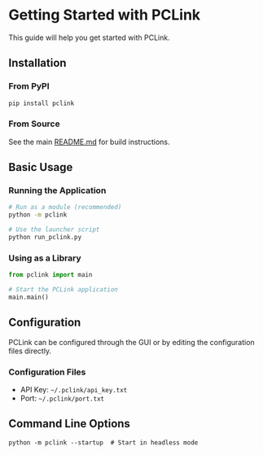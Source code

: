 # Getting Started with PCLink

This guide will help you get started with PCLink.

## Installation

### From PyPI

```bash
pip install pclink
```

### From Source

See the main [README.md](../../README.md#-building-deb-packages) for build instructions.

## Basic Usage

### Running the Application

```bash
# Run as a module (recommended)
python -m pclink

# Use the launcher script
python run_pclink.py
```

### Using as a Library

```python
from pclink import main

# Start the PCLink application
main.main()
```

## Configuration

PCLink can be configured through the GUI or by editing the configuration files directly.

### Configuration Files

- API Key: `~/.pclink/api_key.txt`
- Port: `~/.pclink/port.txt`

## Command Line Options

```
python -m pclink --startup  # Start in headless mode
```